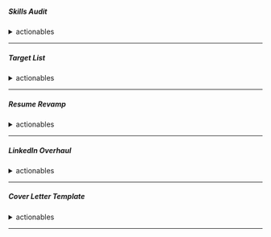 ##### Skills Audit
<details>
<summary> actionables</summary>
Create a document listing all your skills (CI/CD, Cloud, IaC, Containers, Monitoring, Scripting). Rate your proficiency in each (Beginner, Intermediate, Expert).


|⚠️✅ℹ️| Skill    | demonstration | References | 
| -------- | -------- | ------- |------- |
|⚠️✅ℹ️| CI  | Build Code using Different Tools, A. Jenknins, B. Circleci C. cmake    ||
|⚠️✅ℹ️| CD(delivery, deployment)  | Build terraform Code, ArgoCD Deployments, Jenknins, Circleci    ||
|⚠️✅ℹ️| Security and Hardening|||
|⚠️✅ℹ️| Cloud | AWS     ||
|⚠️✅ℹ️| IAC    | Terraform    ||
|⚠️✅ℹ️| Containers  | Docker    ||
|⚠️✅ℹ️| Monitoring  | <font color="red">Prometheus, Grafana</font>    ||
|⚠️✅ℹ️| Logging  | ELK stack    ||
|⚠️✅ℹ️| Scripting  | shell    |[python devops, Noah Gift](https://learning-oreilly-com.res.banq.qc.ca/library/view/python-for-devops/9781492057680/) [The linux commandline](https://learning-oreilly-com.res.banq.qc.ca/library/view/the-linux-command/9781492071235/)|
|⚠️✅ℹ️| container orchestration  | kubernetes, Helm, Flux, ArgoCD, GitOps    ||
|⚠️✅ℹ️| certifications | AWS, kubernetes     ||
|⚠️✅ℹ️| algorithms |      |[princeton](https://algs4.cs.princeton.edu/home/)|
|⚠️✅ℹ️| system design |      | [Acing system design , Zhiyong Tan](https://learning-oreilly-com.res.banq.qc.ca/library/view/acing-the-system/9781633439108/) |
|⚠️✅ℹ️| linux |      ||
|⚠️✅ℹ️| languages | java, python, golang, typescript      ||

</details>

---

##### Target List
<details>
<summary> actionables</summary>

Identify 15-20 target companies in Montreal (e.g., Shopify, Morgan Stanley, Ubisoft, Hopper, Lightspeed, local startups).


|⚠️✅ℹ️| Name | Domain| Tech stack| Company type and size| Relevant link|
| -------- | -------- | ------- |------- |-------- | ------- |
|⚠️✅ℹ️| Shopify | ||||
|⚠️✅ℹ️| Lightspeed |||||
|⚠️✅ℹ️| Hopper |||||
|⚠️✅ℹ️| Sonder |||||
|⚠️✅ℹ️| Circleci|||||
|⚠️✅ℹ️| Ubisoft |||||
|⚠️✅ℹ️|EA |||||
|⚠️✅ℹ️| Behaviour interactive|||||
|⚠️✅ℹ️| WB games |||||
|⚠️✅ℹ️| DNEG|||||
|⚠️✅ℹ️| Morgan stanley|||||
|⚠️✅ℹ️| Royal bank of Canada|||||
|⚠️✅ℹ️| National bank|||||
|⚠️✅ℹ️| CAE|||||
|⚠️✅ℹ️| Bombardier|||||
|⚠️✅ℹ️| ALayacare|||||
|⚠️✅ℹ️| Paper |||||
|⚠️✅ℹ️| Vention|||||
|⚠️✅ℹ️| Conveo|||||

</details>

---

##### Resume Revamp
<details>
<summary> actionables</summary>
```
Rewrite your resume using the STAR method (Situation, Task, Action, Result) for at least 5 key accomplishments. Include metrics (e.g., "reduced deployment time by 30%," "cut cloud costs by 15%").
```
</details>

---

##### LinkedIn Overhaul
<details>
<summary> actionables</summary>
```
Update your headline to: "DevOps Engineer | AWS, Kubernetes, Terraform | Seeking New Opportunity in Montreal"
Rewrite your "About" section to mirror your resume's STAR stories.
Ensure your experience section is complete and matches your resume.
```
</details>

---

##### Cover Letter Template
<details>
<summary> actionables</summary>
```
Create a strong, reusable cover letter template with placeholders for the company name and a specific reason for your interest.
```
</details>

---

